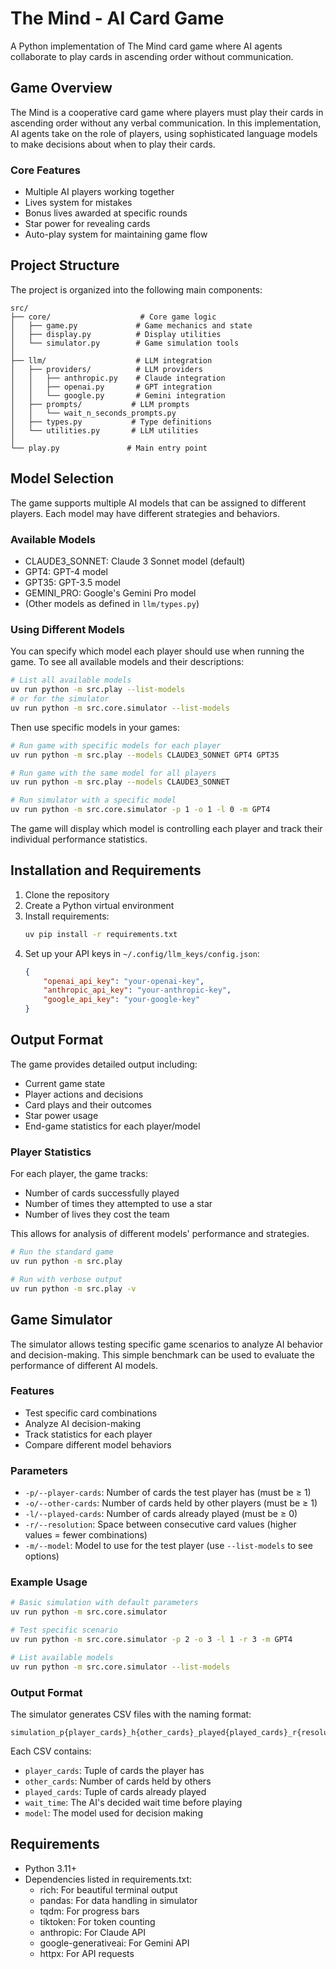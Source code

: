 # The Mind - AI Card Game

A Python implementation of The Mind card game where AI agents collaborate to play cards in ascending order without communication.

## Game Overview

The Mind is a cooperative card game where players must play their cards in ascending order without any verbal communication. In this implementation, AI agents take on the role of players, using sophisticated language models to make decisions about when to play their cards.

### Core Features
- Multiple AI players working together
- Lives system for mistakes
- Bonus lives awarded at specific rounds
- Star power for revealing cards
- Auto-play system for maintaining game flow

## Project Structure

The project is organized into the following main components:

```
src/
├── core/                    # Core game logic
│   ├── game.py             # Game mechanics and state
│   ├── display.py          # Display utilities
│   └── simulator.py        # Game simulation tools
│
├── llm/                    # LLM integration
│   ├── providers/          # LLM providers
│   │   ├── anthropic.py    # Claude integration
│   │   ├── openai.py       # GPT integration
│   │   └── google.py       # Gemini integration
│   ├── prompts/           # LLM prompts
│   │   └── wait_n_seconds_prompts.py
│   ├── types.py           # Type definitions
│   └── utilities.py       # LLM utilities
│
└── play.py               # Main entry point
```

## Model Selection

The game supports multiple AI models that can be assigned to different players. Each model may have different strategies and behaviors.

### Available Models
- CLAUDE3_SONNET: Claude 3 Sonnet model (default)
- GPT4: GPT-4 model
- GPT35: GPT-3.5 model
- GEMINI_PRO: Google's Gemini Pro model
- (Other models as defined in `llm/types.py`)

### Using Different Models

You can specify which model each player should use when running the game. To see all available models and their descriptions:

```bash
# List all available models
uv run python -m src.play --list-models
# or for the simulator
uv run python -m src.core.simulator --list-models
```

Then use specific models in your games:

```bash
# Run game with specific models for each player
uv run python -m src.play --models CLAUDE3_SONNET GPT4 GPT35

# Run game with the same model for all players
uv run python -m src.play --models CLAUDE3_SONNET

# Run simulator with a specific model
uv run python -m src.core.simulator -p 1 -o 1 -l 0 -m GPT4
```

The game will display which model is controlling each player and track their individual performance statistics.

## Installation and Requirements

1. Clone the repository
2. Create a Python virtual environment
3. Install requirements:
   ```bash
   uv pip install -r requirements.txt
   ```
4. Set up your API keys in `~/.config/llm_keys/config.json`:
   ```json
   {
       "openai_api_key": "your-openai-key",
       "anthropic_api_key": "your-anthropic-key",
       "google_api_key": "your-google-key"
   }
   ```

## Output Format

The game provides detailed output including:
- Current game state
- Player actions and decisions
- Card plays and their outcomes
- Star power usage
- End-game statistics for each player/model

### Player Statistics
For each player, the game tracks:
- Number of cards successfully played
- Number of times they attempted to use a star
- Number of lives they cost the team

This allows for analysis of different models' performance and strategies.

```bash
# Run the standard game
uv run python -m src.play

# Run with verbose output
uv run python -m src.play -v
```

## Game Simulator

The simulator allows testing specific game scenarios to analyze AI behavior and decision-making. This simple benchmark can be used to evaluate the performance of different AI models.

### Features
- Test specific card combinations
- Analyze AI decision-making
- Track statistics for each player
- Compare different model behaviors

### Parameters
- `-p/--player-cards`: Number of cards the test player has (must be ≥ 1)
- `-o/--other-cards`: Number of cards held by other players (must be ≥ 1)
- `-l/--played-cards`: Number of cards already played (must be ≥ 0)
- `-r/--resolution`: Space between consecutive card values (higher values = fewer combinations)
- `-m/--model`: Model to use for the test player (use `--list-models` to see options)

### Example Usage

```bash
# Basic simulation with default parameters
uv run python -m src.core.simulator

# Test specific scenario
uv run python -m src.core.simulator -p 2 -o 3 -l 1 -r 3 -m GPT4

# List available models
uv run python -m src.core.simulator --list-models
```

### Output Format

The simulator generates CSV files with the naming format:
```
simulation_p{player_cards}_h{other_cards}_played{played_cards}_r{resolution}_{model}.csv
```

Each CSV contains:
- `player_cards`: Tuple of cards the player has
- `other_cards`: Number of cards held by others
- `played_cards`: Tuple of cards already played
- `wait_time`: The AI's decided wait time before playing
- `model`: The model used for decision making

## Requirements

- Python 3.11+
- Dependencies listed in requirements.txt:
  - rich: For beautiful terminal output
  - pandas: For data handling in simulator
  - tqdm: For progress bars
  - tiktoken: For token counting
  - anthropic: For Claude API
  - google-generativeai: For Gemini API
  - httpx: For API requests
